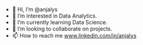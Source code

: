 - 👋 Hi, I’m @anjalys
- 👀 I’m interested in Data Analytics.
- 🌱 I’m currently learning Data Science.
- 💞️ I’m looking to collaborate on projects.
- 📫 How to reach me www.linkedin.com/in/anjalys

<!---
anjalys/anjalys is a ✨ special ✨ repository because its `README.md` (this file) appears on your GitHub profile.
You can click the Preview link to take a look at your changes.
--->

